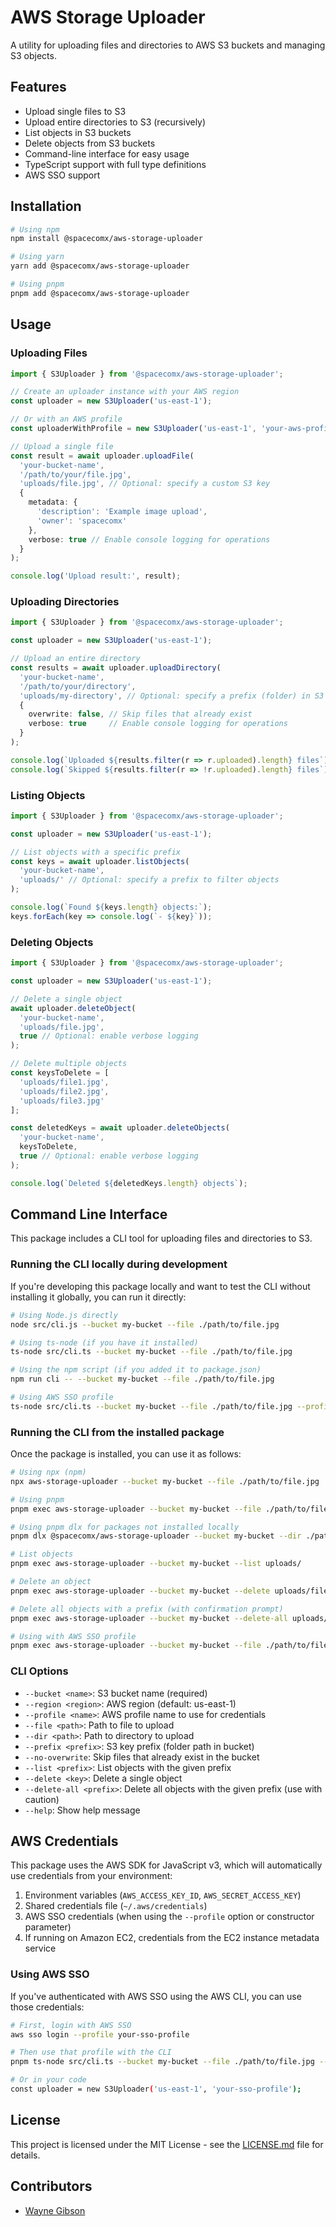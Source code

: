 # AWS Storage Uploader

A utility for uploading files and directories to AWS S3 buckets and managing S3 objects.

## Features

- Upload single files to S3
- Upload entire directories to S3 (recursively)
- List objects in S3 buckets
- Delete objects from S3 buckets
- Command-line interface for easy usage
- TypeScript support with full type definitions
- AWS SSO support

## Installation

```bash
# Using npm
npm install @spacecomx/aws-storage-uploader

# Using yarn
yarn add @spacecomx/aws-storage-uploader

# Using pnpm
pnpm add @spacecomx/aws-storage-uploader
```

## Usage

### Uploading Files

```typescript
import { S3Uploader } from '@spacecomx/aws-storage-uploader';

// Create an uploader instance with your AWS region
const uploader = new S3Uploader('us-east-1');

// Or with an AWS profile
const uploaderWithProfile = new S3Uploader('us-east-1', 'your-aws-profile');

// Upload a single file
const result = await uploader.uploadFile(
  'your-bucket-name',
  '/path/to/your/file.jpg',
  'uploads/file.jpg', // Optional: specify a custom S3 key
  {
    metadata: {
      'description': 'Example image upload',
      'owner': 'spacecomx'
    },
    verbose: true // Enable console logging for operations
  }
);

console.log('Upload result:', result);
```

### Uploading Directories

```typescript
import { S3Uploader } from '@spacecomx/aws-storage-uploader';

const uploader = new S3Uploader('us-east-1');

// Upload an entire directory
const results = await uploader.uploadDirectory(
  'your-bucket-name',
  '/path/to/your/directory',
  'uploads/my-directory', // Optional: specify a prefix (folder) in S3
  {
    overwrite: false, // Skip files that already exist
    verbose: true     // Enable console logging for operations
  }
);

console.log(`Uploaded ${results.filter(r => r.uploaded).length} files`);
console.log(`Skipped ${results.filter(r => !r.uploaded).length} files`);
```

### Listing Objects

```typescript
import { S3Uploader } from '@spacecomx/aws-storage-uploader';

const uploader = new S3Uploader('us-east-1');

// List objects with a specific prefix
const keys = await uploader.listObjects(
  'your-bucket-name',
  'uploads/' // Optional: specify a prefix to filter objects
);

console.log(`Found ${keys.length} objects:`);
keys.forEach(key => console.log(`- ${key}`));
```

### Deleting Objects

```typescript
import { S3Uploader } from '@spacecomx/aws-storage-uploader';

const uploader = new S3Uploader('us-east-1');

// Delete a single object
await uploader.deleteObject(
  'your-bucket-name',
  'uploads/file.jpg',
  true // Optional: enable verbose logging
);

// Delete multiple objects
const keysToDelete = [
  'uploads/file1.jpg',
  'uploads/file2.jpg',
  'uploads/file3.jpg'
];

const deletedKeys = await uploader.deleteObjects(
  'your-bucket-name',
  keysToDelete,
  true // Optional: enable verbose logging
);

console.log(`Deleted ${deletedKeys.length} objects`);
```

## Command Line Interface

This package includes a CLI tool for uploading files and directories to S3.

### Running the CLI locally during development

If you're developing this package locally and want to test the CLI without installing it globally, you can run it directly:

```bash
# Using Node.js directly
node src/cli.js --bucket my-bucket --file ./path/to/file.jpg

# Using ts-node (if you have it installed)
ts-node src/cli.ts --bucket my-bucket --file ./path/to/file.jpg

# Using the npm script (if you added it to package.json)
npm run cli -- --bucket my-bucket --file ./path/to/file.jpg

# Using AWS SSO profile
ts-node src/cli.ts --bucket my-bucket --file ./path/to/file.jpg --profile your-sso-profile
```

### Running the CLI from the installed package

Once the package is installed, you can use it as follows:

```bash
# Using npx (npm)
npx aws-storage-uploader --bucket my-bucket --file ./path/to/file.jpg

# Using pnpm
pnpm exec aws-storage-uploader --bucket my-bucket --file ./path/to/file.jpg

# Using pnpm dlx for packages not installed locally
pnpm dlx @spacecomx/aws-storage-uploader --bucket my-bucket --dir ./path/to/directory --prefix uploads/my-dir

# List objects
pnpm exec aws-storage-uploader --bucket my-bucket --list uploads/

# Delete an object
pnpm exec aws-storage-uploader --bucket my-bucket --delete uploads/file.jpg

# Delete all objects with a prefix (with confirmation prompt)
pnpm exec aws-storage-uploader --bucket my-bucket --delete-all uploads/temp/

# Using with AWS SSO profile
pnpm exec aws-storage-uploader --bucket my-bucket --file ./path/to/file.jpg --profile your-sso-profile
```

### CLI Options

- `--bucket <name>`: S3 bucket name (required)
- `--region <region>`: AWS region (default: us-east-1)
- `--profile <name>`: AWS profile name to use for credentials
- `--file <path>`: Path to file to upload
- `--dir <path>`: Path to directory to upload
- `--prefix <prefix>`: S3 key prefix (folder path in bucket)
- `--no-overwrite`: Skip files that already exist in the bucket
- `--list <prefix>`: List objects with the given prefix
- `--delete <key>`: Delete a single object
- `--delete-all <prefix>`: Delete all objects with the given prefix (use with caution)
- `--help`: Show help message

## AWS Credentials

This package uses the AWS SDK for JavaScript v3, which will automatically use credentials from your environment:

1. Environment variables (`AWS_ACCESS_KEY_ID`, `AWS_SECRET_ACCESS_KEY`)
2. Shared credentials file (`~/.aws/credentials`)
3. AWS SSO credentials (when using the `--profile` option or constructor parameter)
4. If running on Amazon EC2, credentials from the EC2 instance metadata service

### Using AWS SSO

If you've authenticated with AWS SSO using the AWS CLI, you can use those credentials:

```bash
# First, login with AWS SSO
aws sso login --profile your-sso-profile

# Then use that profile with the CLI
pnpm ts-node src/cli.ts --bucket my-bucket --file ./path/to/file.jpg --profile your-sso-profile

# Or in your code
const uploader = new S3Uploader('us-east-1', 'your-sso-profile');
```

## License

This project is licensed under the MIT License - see the [LICENSE.md](LICENSE.md) file for details.

## Contributors

- [Wayne Gibson](https://github.com/waynegibson)